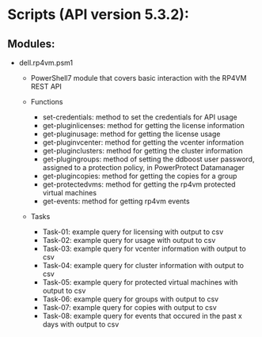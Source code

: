 # Scripts (API version 5.3.2):
## Modules: 
* dell.rp4vm.psm1
    * PowerShell7 module that covers basic interaction with the RP4VM REST API
    * Functions
        * set-credentials: method to set the credentials for API usage
        * get-pluginlicenses: method for getting the license information
        * get-pluginusage: method for getting the license usage
        * get-pluginvcenter: method for getting the vcenter information
        * get-pluginclusters: method for getting the cluster information
        * get-plugingroups: method of setting the ddboost user password, assigned to a protection policy, in PowerProtect Datamanager
        * get-plugincopies: method for getting the copies for a group
        * get-protectedvms: method for getting the rp4vm protected virtual machines
        * get-events: method for getting rp4vm events
    
    * Tasks
        * Task-01: example query for licensing with output to csv
        * Task-02: example query for usage with output to csv
        * Task-03: example query for vcenter information with output to csv
        * Task-04: example query for cluster information with output to csv
        * Task-05: example query for protected virtual machines with output to csv
        * Task-06: example query for groups with output to csv
        * Task-07: example query for copies with output to csv
        * Task-08: example query for events that occured in the past x days with output to csv